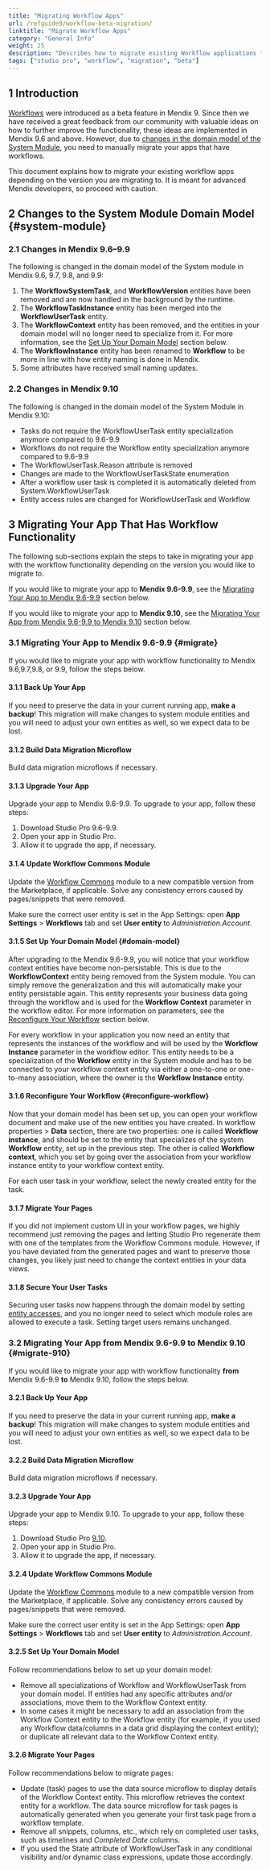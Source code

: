 ```yaml
---
title: "Migrating Workflow Apps"
url: /refguide9/workflow-beta-migration/
linktitle: "Migrate Workflow Apps"
category: "General Info"
weight: 25
description: "Describes how to migrate existing Workflow applications to the new feedback-improved beta."
tags: ["studio pro", "workflow", "migration", "beta"]
---
```


## 1 Introduction

[Workflows](/refguide9/workflows/) were introduced as a beta feature in Mendix 9. Since then we have received a great feedback from our community with valuable ideas on how to further improve the functionality, these ideas are implemented in Mendix 9.6 and above. However, due to [changes in the domain model of the System Module](#system-module), you need to manually migrate your apps that have workflows.

This document explains how to migrate your existing workflow apps depending on the version you are migrating to. It is meant for advanced Mendix developers, so proceed with caution.

## 2 Changes to the System Module Domain Model {#system-module}

### 2.1 Changes in Mendix 9.6–9.9

The following is changed in the domain model of the System module in Mendix 9.6, 9.7, 9.8, and 9.9:

1. The **WorkflowSystemTask**, and **WorkflowVersion** entities have been removed and are now handled in the background by the runtime.
2. The **WorkflowTaskInstance** entity has been merged into the **WorkflowUserTask** entity.
3. The **WorkflowContext** entity has been removed, and the entities in your domain model will no longer need to specialize from it. For more information, see the [Set Up Your Domain Model](#domain-model) section below.
4. The **WorkflowInstance** entity has been renamed to **Workflow** to be more in line with how entity naming is done in Mendix.
5. Some attributes have received small naming updates.

### 2.2 Changes in Mendix 9.10

The following is changed in the domain model of the System Module in Mendix 9.10:

* Tasks do not require the WorkflowUserTask entity specialization anymore compared to 9.6-9.9
* Workflows do not require the Workflow entity specialization anymore compared to 9.6-9.9
* The WorkflowUserTask.Reason attribute is removed
* Changes are made to the WorkflowUserTaskState enumeration
* After a workflow user task is completed it is automatically deleted from System.WorkflowUserTask
* Entity access rules are changed for WorkflowUserTask and Workflow

## 3 Migrating Your App That Has Workflow Functionality 

The following sub-sections explain the steps to take in migrating your app with the workflow functionality depending on the version you would like to migrate to.

If you would like to migrate your app to **Mendix 9.6-9.9**, see the [Migrating Your App to Mendix 9.6-9.9](#migrate) section below.

If you would like to migrate your app to **Mendix 9.10**, see the [Migrating Your App from Mendix 9.6-9.9 to Mendix 9.10](#migrate-910) section below.

### 3.1 Migrating Your App to Mendix 9.6-9.9 {#migrate}

If you would like to migrate your app with workflow functionality to Mendix 9.6,9.7,9.8, or 9.9, follow the steps below.

#### 3.1.1 Back Up Your App

If you need to preserve the data in your current running app, **make a backup**! This migration will make changes to system module entities and you will need to adjust your own entities as well, so we expect data to be lost.

#### 3.1.2 Build Data Migration Microflow

Build data migration microflows if necessary.

#### 3.1.3 Upgrade Your App

Upgrade your app to Mendix 9.6-9.9. To upgrade to your app, follow these steps:

1. Download Studio Pro 9.6-9.9.
1. Open your app in Studio Pro.
1. Allow it to upgrade the app, if necessary.

#### 3.1.4 Update Workflow Commons Module

Update the [Workflow Commons](https://marketplace.mendix.com/link/component/117066) module to a new compatible version from the Marketplace, if applicable. Solve any consistency errors caused by pages/snippets that were removed.

Make sure the correct user entity is set in the App Settings: open **App Settings** > **Workflows** tab and set **User entity** to *Administration.Account*.

#### 3.1.5 Set Up Your Domain Model {#domain-model}

After upgrading to the Mendix 9.6-9.9, you will notice that your workflow context entities have become non-persistable. This is due to the **WorkflowContext** entity being removed from the System module. You can simply remove the generalization and this will automatically make your entity persistable again. This entity represents your business data going through the workflow and is used for the **Workflow Context** parameter in the workflow editor. For more information on parameters, see the [Reconfigure Your Workflow](#reconfigure-workflow) section below.

For every workflow in your application you now need an entity that represents the instances of the workflow and will be used by the **Workflow Instance** parameter in the workflow editor. This entity needs to be a specialization of the **Workflow** entity in the System module and has to be connected to your workflow context entity via either a one-to-one or one-to-many association, where the owner is the **Workflow Instance** entity. 

#### 3.1.6 Reconfigure Your Workflow {#reconfigure-workflow}

Now that your domain model has been set up, you can open your workflow document and make use of the new entities you have created. In workflow properties > **Data** section, there are two properties: one is called **Workflow instance**, and should be set to the entity that specializes of the system **Workflow** entity, set up in the previous step. The other is called **Workflow context**, which you set by going over the association from your workflow instance entity to your workflow context entity.

For each user task in your workflow, select the newly created entity for the task.

#### 3.1.7 Migrate Your Pages

If you did not implement custom UI in your workflow pages, we highly recommend just removing the pages and letting Studio Pro regenerate them with one of the templates from the Workflow Commons module. However, if you have deviated from the generated pages and want to preserve those changes, you likely just need to change the context entities in your data views.

#### 3.1.8 Secure Your User Tasks

Securing user tasks now happens through the domain model by setting [entity accesses](/refguide9/module-security/#entity-access), and you no longer need to select which module roles are allowed to execute a task. Setting target users remains unchanged.

### 3.2 Migrating Your App from Mendix 9.6-9.9 to Mendix 9.10 {#migrate-910}

If you would like to migrate your app with workflow functionality **from** Mendix 9.6-9.9 **to** Mendix 9.10, follow the steps below.

#### 3.2.1 Back Up Your App

If you need to preserve the data in your current running app, **make a backup**! This migration will make changes to system module entities and you will need to adjust your own entities as well, so we expect data to be lost.

#### 3.2.2 Build Data Migration Microflow

Build data migration microflows if necessary.

#### 3.2.3 Upgrade Your App

Upgrade your app to Mendix 9.10. To upgrade to your app, follow these steps:

1. Download Studio Pro [9.10](/releasenotes/studio-pro/9.10/).
1. Open your app in Studio Pro.
1. Allow it to upgrade the app, if necessary.

#### 3.2.4 Update Workflow Commons Module

Update the [Workflow Commons](https://marketplace.mendix.com/link/component/117066) module to a new compatible version from the Marketplace, if applicable. Solve any consistency errors caused by pages/snippets that were removed.

Make sure the correct user entity is set in the App Settings: open **App Settings** > **Workflows** tab and set **User entity** to *Administration.Account*.

#### 3.2.5 Set Up Your Domain Model

Follow recommendations below to set up your domain model:

* Remove all specializations of Workflow and WorkflowUserTask from your domain model. If entities had any specific attributes and/or associations, move them to the Workflow Context entity.
* In some cases it might be necessary to add an association from the Workflow Context entity to the Workflow entity (for example, if you used any Workflow data/columns in a data grid displaying the context entity); or duplicate all relevant data to the Workflow Context entity.

#### 3.2.6 Migrate Your Pages

Follow recommendations below to migrate pages:

* Update (task) pages to use the data source microflow to display details of the Workflow Context entity. This microflow retrieves the context entity for a workflow. The data source microflow for task pages is automatically generated when you generate your first task page from a workflow template. 
* Remove all snippets, columns, etc., which rely on completed user tasks, such as timelines and *Completed Date* columns.
* If you used the State attribute of WorkflowUserTask in any conditional visibility and/or dynamic class expressions, update those accordingly.
